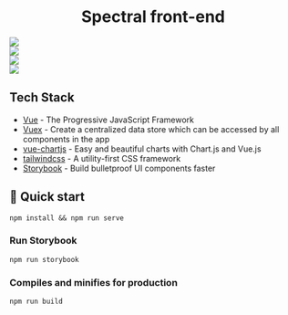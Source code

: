 <h1 align="center">
  Spectral front-end
</h1>

<div style="display: flex; flex-direction: column">
<img src="https://img.shields.io/badge/vuejs%20-%2335495e.svg?&style=flat&logo=vue.js&logoColor=green">
<img src="https://img.shields.io/badge/vuex%20-%2335495e.svg?&style=flat&logo=vue.js&logoColor=green">
<img src="https://img.shields.io/badge/tailwindcss%20-%2338B2AC.svg?&style=flat&logo=tailwind-css&logoColor=white">
<img src="https://img.shields.io/badge/storybook%20-%23FF4785.svg?&style=flat&logo=storybook&logoColor=white">
</div>

## Tech Stack

- [Vue](https://vuejs.org/) - The Progressive JavaScript Framework
- [Vuex](https://vuex.vuejs.org/) - Create a centralized data store which can be
  accessed by all components in the app
- [vue-chartjs](https://vue-chartjs.org/) - Easy and beautiful charts with
  Chart.js and Vue.js
- [tailwindcss](https://tailwindcss.com/) - A utility-first CSS framework
- [Storybook](https://storybook.js.org/) - Build bulletproof UI components
  faster

## 🚀 Quick start

```
npm install && npm run serve
```

### Run Storybook

```
npm run storybook
```

### Compiles and minifies for production

```
npm run build
```
